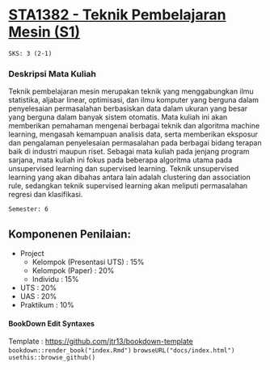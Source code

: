 # [STA1382 - Teknik Pembelajaran Mesin (S1)](https://krs.ipb.ac.id/mk/175737)
`SKS: 3 (2-1)`
  
### Deskripsi Mata Kuliah
Teknik pembelajaran mesin merupakan teknik yang menggabungkan ilmu statistika, aljabar linear, optimisasi, dan ilmu komputer yang berguna dalam penyelesaian permasalahan berbasiskan data dalam ukuran yang besar yang berguna dalam banyak sistem otomatis. Mata kuliah ini akan memberikan pemahaman mengenai berbagai teknik dan algoritma machine learning, mengasah kemampuan analisis data, serta memberikan eksposur dan pengalaman penyelesaian permasalahan pada berbagai bidang terapan baik di industri maupun riset. Sebagai mata kuliah pada jenjang program sarjana, mata kuliah ini fokus pada beberapa algoritma utama pada unsupervised learning dan supervised learning. Teknik unsupervised learning yang akan dibahas antara lain adalah clustering dan association rule, sedangkan teknik supervised learning akan meliputi permasalahan regresi dan klasifikasi.
  
`Semester: 6`

## Komponenen Penilaian: 
* Project                     
  - Kelompok (Presentasi UTS) : 15%
  - Kelompok (Paper)          : 20%
  - Individu                  : 15%
* UTS                         : 20%
* UAS                         : 20%
* Praktikum                   : 10%

#### BookDown Edit Syntaxes
Template : https://github.com/jtr13/bookdown-template
`bookdown::render_book("index.Rmd")`
`browseURL("docs/index.html")`
`usethis::browse_github()`
